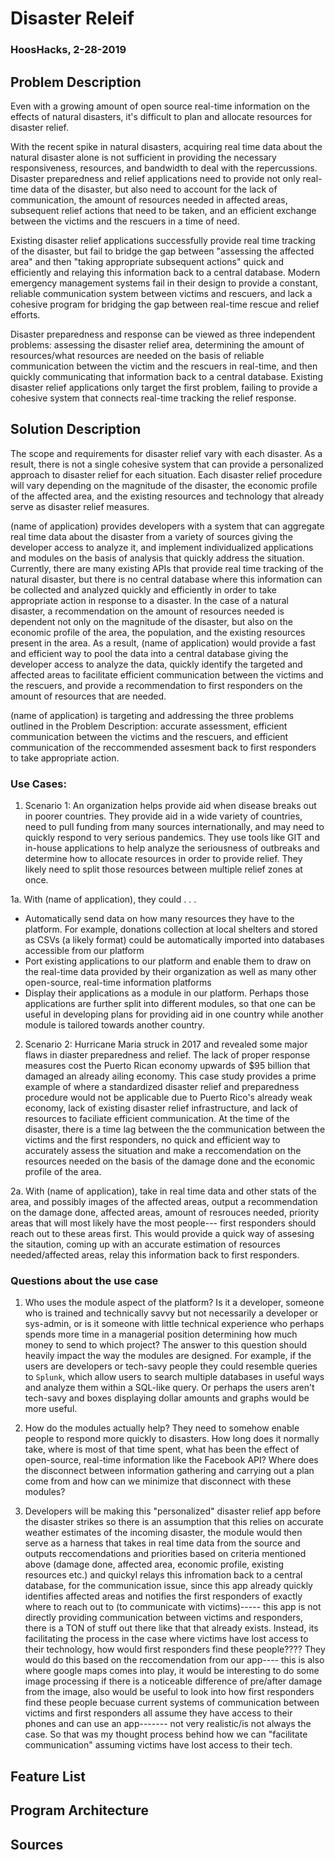 # Disaster Releif
### HoosHacks, 2-28-2019

## Problem Description

Even with a growing amount of open source real-time information on the effects of natural disasters, it's difficult to plan and allocate resources for disaster relief. 

With the recent spike in natural disasters, acquiring real time data about the natural disaster alone is not sufficient in providing the necessary responsiveness, resources, and bandwidth to deal with the repercussions. Disaster preparedness and relief applications need to provide not only real-time data of the disaster, but also need to account for the lack of communication, the amount of resources needed in affected areas, subsequent relief actions that need to be taken, and an efficient exchange between the victims and the rescuers in a time of need. 

Existing disaster relief applications successfully provide real time tracking of the disaster, but fail to bridge the gap between "assessing the affected area" and then "taking appropriate subsequent actions" quick and efficiently and relaying this information back to a central database. Modern emergency management systems fail in their design to provide a constant, reliable communication system between victims and rescuers, and lack a cohesive program for bridging the gap between real-time rescue and relief efforts. 

Disaster preparedness and response can be viewed as three independent problems: assessing the disaster relief area, determining the amount of resources/what resources are needed on the basis of reliable communication between the victim and the rescuers in real-time, and then quickly communicating that information back to a central database. Existing disaster relief applications only target the first problem, failing to provide a cohesive system that connects real-time tracking the relief response.

## Solution Description

The scope and requirements for disaster relief vary with each disaster. As a result, there is not a single cohesive system that can provide a personalized approach to disaster relief for each situation. Each disaster relief procedure will vary depending on the magnitude of the disaster, the economic profile of the affected area, and the existing resources and technology that already serve as disaster relief measures. 

(name of application) provides developers with a system that can aggregate real time data about the disaster from a variety of sources giving the developer access to analyze it, and implement individualized applications and modules on the basis of analysis that quickly address the situation. Currently, there are many existing APIs that provide real time tracking of the natural disaster, but there is no central database where this information can be collected and analyzed quickly and efficiently in order to take appropriate action in response to a disaster. In the case of a natural disaster, a recommendation on the amount of resources needed is dependent not only on the magnitude of the disaster, but also on the economic profile of the area, the population, and the existing resources present in the area. As a result, (name of application) would provide a fast and efficient way to pool the data into a central database giving the developer access to analyze the data, quickly identify the targeted and affected areas to facilitate efficient communication between the victims and the rescuers, and provide a recommendation to first responders on the amount of resources that are needed. 

(name of application) is targeting and addressing the three problems outlined in the Problem Description: accurate assessment, efficient communication between the victims and the rescuers, and efficient communication of the reccommended assesment back to first responders to take appropriate action. 


### Use Cases:

1. Scenario 1: An organization helps provide aid when disease breaks out in poorer countries. They provide aid in a wide variety of countries, need to pull funding from many sources internationally, and may need to quickly respond to very serious pandemics. They use tools like GIT and in-house applications to help analyze the seriousness of outbreaks and determine how to allocate resources in order to provide relief. They likely need to split those resources between multiple relief zones at once.

1a. With (name of application), they could . .  .
* Automatically send data on how many resources they have to the platform. For example, donations collection at local shelters and stored as CSVs (a likely format) could be automatically imported into databases accessible from our platform
* Port existing applications to our platform and enable them to draw on the real-time data provided by their organization as well as many other open-source, real-time information platforms
* Display their applications as a module in our platform. Perhaps those applications are further split into different modules, so that one can be useful in developing plans for providing aid in one country while another module is tailored towards another country. 

2. Scenario 2: Hurricane Maria struck in 2017 and revealed some major flaws in diaster preparedness and relief. The lack of proper response measures cost the Puerto Rican economy upwards of $95 billion that damaged an already ailing economy. This case study provides a prime example of where a standardized disaster relief and preparedness procedure would not be applicable due to Puerto Rico's already weak economy, lack of existing disaster relief infrastructure, and lack of resources to faciliate efficient communication. At the time of the disaster, there is a time lag between the the communication between the victims and the first responders, no quick and efficient way to accurately assess the situation and make a reccomendation on the resources needed on the basis of the damage done and the economic profile of the area. 

2a. With (name of application), take in real time data and other stats of the area, and possibly images of the affected areas, output a recommendation on the damage done, affected areas, amount of resrouces needed, priority areas that will most likely have the most people--- first responders should reach out to these areas first. This would provide a quick way of assesing the sitaution, coming up with an accurate estimation of resources needed/affected areas, relay this information back to first responders. 

### Questions about the use case

1. Who uses the module aspect of the platform? Is it a developer, someone who is trained and technically savvy but not necessarily a developer or sys-admin, or is it someone with little technical experience who perhaps spends more time in a managerial position determining how much money to send to which project? The answer to this question should heavily impact the way the modules are designed. For example, if the users are developers or tech-savy people they could resemble queries to `Splunk`, which allow users to search multiple databases in useful ways and analyze them within a SQL-like query. Or perhaps the users aren't tech-savy and boxes displaying dollar amounts and graphs would be more useful.

2. How do the modules actually help? They need to somehow enable people to respond more quickly to disasters. How long does it normally take, where is most of that time spent, what has been the effect of open-source, real-time information like the Facebook API? Where does the disconnect between information gathering and carrying out a plan come from and how can we minimize that disconnect with these modules?

3. Developers will be making this "personalized" disaster relief app before the disaster strikes so there is an assumption that this relies on accurate weather estimates of the incoming disaster, the module would then serve as a harness that takes in real time data from the source and outputs reccomendations and priorities based on criteria mentioned above (damage done, affected area, economic profile, existing resources etc.) and quickyl relays this infromation back to a central database, for the communication issue, since this app already quickly identifies affected areas and notifies the first responders of exactly where to reach out to (to communicate with victims)----- this app is not directly providing communication between victims and responders, there is a TON of stuff out there like that that already exists. Instead, its facilitating the process in the case where victims have lost access to their technology, how would first responders find these people???? They would do this based on the reccomendation from our app---- this is also where google maps comes into play, it would be interesting to do some image processing if there is a noticeable difference of pre/after damage from the image, also would be useful to look into how first responders find these people becuase current systems of communication between victims and first responders all assume they have access to their phones and can use an app------- not very realistic/is not always the case. So that was my thought process behind how we can "facilitate communication" assuming victims have lost access to their tech. 

## Feature List

## Program Architecture

## Sources
